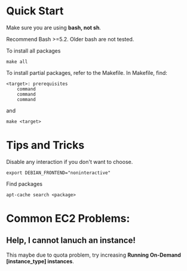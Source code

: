 # Quick Start
Make sure you are using **bash, not sh**.

Recommend Bash >=5.2. Older bash are not tested.

To install all packages
```
make all
```

To install partial packages, refer to the Makefile. In Makefile, find:
```
<target>: prerequisites
    command
    command
    command
```
and 
```
make <target>
```

# Tips and Tricks

Disable any interaction if you don't want to choose.
```
export DEBIAN_FRONTEND="noninteractive"
```

Find packages
```
apt-cache search <package>
```

# Common EC2 Problems:

## Help, I cannot lanuch an instance!

This maybe due to quota problem, try increasing **Running On-Demand [instance_type] instances**.